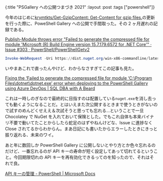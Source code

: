 {:title "PSGallery への公開つまづき 2021"
:layout :post
:tags ["powershell"]}

今年のはじめに[krymtkts/Get-GzipContent: Get-Content for gzip files.](https://github.com/krymtkts/Get-GzipContent)の更新を行った際に、PoweShell Gallery への公開で手間取った。その 2 ヶ月遅れの記録である。

[Publish-Module throws error "Failed to generate the compressed file for module 'Microsoft (R) Build Engine version 15.7.179.6572 for .NET Core'" · Issue #303 · PowerShell/PowerShellGetv2](https://github.com/PowerShell/PowerShellGetv2/issues/303#issuecomment-433139506)

```powershell
Invoke-WebRequest -Uri https://dist.nuget.org/win-x86-commandline/latest/nuget.exe -OutFile "$env:LOCALAPPDATA\Microsoft\Windows\PowerShell\PowerShellGet\NuGet.exe"
```

いやまあこれで直ったんやけど、わからなさすぎてこの記事も見た。

[Fixing the ‘Failed to generate the compressed file for module ‘C:\Program Files\dotnet\dotnet.exe’ error when deploying to the PowerShell Gallery using Azure DevOps | SQL DBA with A Beard](https://sqldbawithabeard.com/2019/11/26/fixing-the-failed-to-generate-the-compressed-file-for-module-cprogram-filesdotnetdotnet-exe-error-when-deploying-to-the-powershell-gallery-using-azure-devops/)

これは一時しのぎなので最終的に目指すのは配置している`nuget.exe`を消し去っても動くようになることだ。とはいえまた次公開するときまで使うときがないので試すのめんどくせええ＆次試そうと思っても忘れる...ということで一旦 Chocolatey で NuGet を入れておいて保険とした。でもこれ自体も本来バイナリ不要で動いてたことからしたら蛇足のはずやねんけどな、Issue に進捗なく Close されてるからわからん。まあ日記にも書いたからエラーしたときにきっと振り返れる、未来のワイ。

あと年に数回しか PowerShell Gallery に公開しないとやり方とか色々忘れるのだけど、一番忘れるのが API キーの寿命が短く設定してあって切れてるということ。今回期限切れの API キーを再有効化できるってのを知ったので、それはそれで良。

[API キーの管理 - PowerShell | Microsoft Docs](https://docs.microsoft.com/ja-jp/powershell/scripting/gallery/how-to/managing-profile/creating-apikeys?view=powershell-7.1#editing-and-deleting-existing-api-keys)
